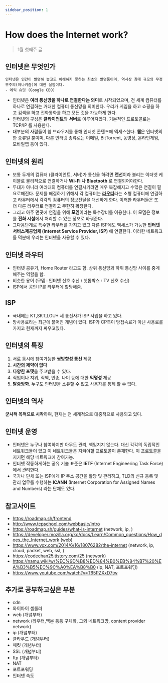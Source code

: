 ```yaml
---
sidebar_position: 1
---
```


# How does the Internet work?

> 1월 첫째주 글

## 인터넷은 무엇인가

```
인터넷은 인간이 발명해 놓고도 이해하지 못하는 최초의 발명품이며, 역사상 최대 규모의 무정부주의(아나키즘)에 대한 실험이다.
- 에릭 슈밋 (Google CEO)
```

- 인터넷은 **여러 통신망을 하나로 연결한다는 의미**로 시작되었으며, 전 세계 컴퓨터를 하나로 연결하는 거대한 컴퓨터 통신망을 의미한다. 우리가 게임을 하고 쇼핑을 하고 검색을 하고 전화통화를 하고 모든 것을 가능하게 한다.
- 인터넷의 구성은 **클라이언트**와 **서버**로 이루어져있다. 기본적인 프로토콜로는 TCP/IP 를 사용한다.
- 대부분의 사람들이 웹 브라우저를 통해 인터넷 콘텐츠에 엑세스한다. **웹**은 인터넷의 한 종류일 뿐이며, 다른 인터넷 종류로는 이메일, BitTorrent, 동영상, 온라인게임, 모바일앱 등이 있다.

## 인터넷의 원리

- 보통 두개의 컴퓨터 (클라이언트, 서버)가 통신을 하려면 **랜선**이라 불리는 이더넷 케이블로 물리적으로 연결하거나 **Wi-Fi 나 Bluetooth** 로 연결되어야한다.
- 두대가 아니라 여러대의 컴퓨터를 연결시키려면 매우 복잡해지고 수많은 연결이 필요로해진다. 문제를 해결하기 위해서 각 컴퓨터는 [**라우터**](#인터넷-라우터)라는 소형 컴퓨터에 연결하고 라우터에서 각각의 컴퓨터의 정보전달을 대신하게 한다. 이러한 라우터들은 또 더 다른 라우터로 연결하고 무한히 확장한다.
- 그리고 아주 먼곳에 연결을 위해 **모뎀**이라는 특수장비를 이용한다. 이 모뎀은 정보를 **전화 시설**에서 처리할 수 있는 정보로 바꿔준다.
- 그다음단계로 특수한 라우터를 가지고 있고 다른 ISP에도 엑세스가 가능한 **인터넷서비스제공업체 (Internet Service Provider, ISP)** 에 연결한다. 이러한 네트워크들 덕분에 우리는 인터넷을 사용할 수 있다.

## 인터넷 라우터

- 인터넷 공유기, Home Router 라고도 함. 상위 통신망과 하위 통신망 사이를 중계해주는 역할을 함.
- 비슷한 용어 (모뎀 : 인터넷 신호 수신 / 셋톱박스 : TV 신호 수신)
- ISP에서 공인 IP를 라우터에 할당해줌.

## ISP

- 국내에는 KT,SKT,LGU+ 세 통신사가 ISP 사업을 하고 있다.
- 망사용료라는 최근에 붉어진 개념이 있다. ISP가 CP측이 망접속료가 아닌 사용료를 가지고 현재까지 싸우고있다.

## 인터넷의 특징

1. 서로 동시에 참여가능한 **쌍방향성 통신** 제공
2. **시간의 제약이 없다**
3. **다양한 포맷**을 주고받을 수 있다.
4. 직업이나 지위, 직책, 인종, 나이 등에 대한 **익명성** 제공
5. **탈중앙화**. 누구도 인터넷을 소유할 수 없고 사용자를 통제 할 수 없다.

## 인터넷의 역사

**군사적 목적으로 시작**하여, 현재는 전 세계적으로 대중적으로 사용되고 있다.

## 인터넷 운영

- 인터넷은 누구나 참여하지만 아무도 관리, 책임지지 않는다. 대신 각각의 독립적인 네트워크들이 있고 이 네트워크들은 지켜야할 프로토콜이 존재한다. 이 프로토콜을 지키면 해당 네트워크에 참여가능.
- 인터넷 작동하게하는 공유 기술 표준은 **IETF** (Internet Engineering Task Force) 에서 관리한다.
- 국가나 단체 또는 ISP에게 IP 주소 공간을 할당 및 관리하고, TLD의 신규 등록 및 관리 업무를 수행하는 **ICANN** (Internet Corporation for Assigned Names and Numbers) 라는 단체도 있다.

## 참고사이트

- https://roadmap.sh/frontend
- http://www.tcpschool.com/webbasic/intro
- https://roadmap.sh/guides/what-is-internet (network, ip, )
- https://developer.mozilla.org/ko/docs/Learn/Common_questions/How_does_the_Internet_work (web)
- https://www.vox.com/2014/6/16/18076282/the-internet (network, ip, cloud, packet, web, ssl, )
- https://codechan25.tistory.com/25 (network)
- https://namu.wiki/w/%EC%9D%B8%ED%84%B0%EB%84%B7%20%EA%B3%B5%EC%9C%A0%EA%B8%B0 (ip, NAT, 포트포워딩)
- https://www.youtube.com/watch?v=T65PZXxD7tw

## 추가로 공부하고싶은 부분

- cdn
- 와이파이 셀룰러
- web (개념부터)
- network (라우터,백본 등등 구체화, 그외 네트워크망, content provider network)
- ip (개념부터)
- 클라우드 (개념부터)
- 패킷 (개념부터)
- SSL (개념부터)
- ftp (개념부터)
- NAT
- 포트포워딩
- 인터넷 속도
